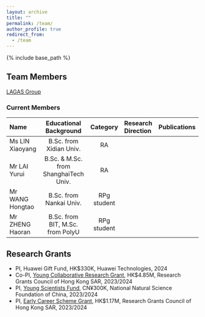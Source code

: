 ```yaml
---
layout: archive
title: ""
permalink: /team/
author_profile: true
redirect_from:
  - /team
---
```


{% include base_path %}

## Team Members

[LAGAS Group](https://github.com/HKBU-LAGAS)

### Current Members

| Name         | Educational Background       |  Category    |   Research Direction  |   Publications  |
|:--------------|:-------------------------------:|:--------------:|:-----------------------|:-----------------------|
| Ms LIN Xiaoyang | B.Sc. from Xidian Univ.| RA |       |                       |
| Mr LAI Yurui | B.Sc. & M.Sc. from ShanghaiTech Univ.| RA |       |                       |
| Mr WANG Hongtao | B.Sc. from Nankai Univ.| RPg student |       |                       |
| Mr ZHENG Haoran | B.Sc. from BIT, M.Sc. from PolyU| RPg student |       |                       |

<!-- | JIANG Runhao | B.Sc. ZJNU| RPg student |       |                       | -->


## Research Grants
- PI, Huawei Gift Fund, HK$330K, Huawei Technologies, 2024
- Co-PI, [Young Collaborative Research Grant](https://www.ugc.edu.hk/eng/rgc/funding_opport/crf/), HK$4.85M, Research Grants Council of Hong Kong SAR, 2023/2024
- PI, [Young Scientists Fund](https://www.nsfc.gov.cn/publish/portal0/tab1418/), CN¥300K, National Natural Science Foundation of China, 2023/2024
- PI, [Early Career Scheme Grant](https://www.ugc.edu.hk/eng/rgc/funding_opport/ecs/), HK$1.17M, Research Grants Council of Hong Kong SAR, 2023/2024
